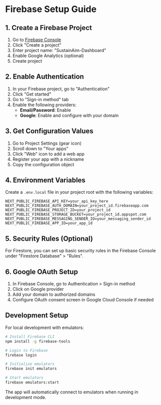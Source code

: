 # Firebase Setup Guide

## 1. Create a Firebase Project

1. Go to [Firebase Console](https://console.firebase.google.com/)
2. Click "Create a project"
3. Enter project name: "SustainAim-Dashboard"
4. Enable Google Analytics (optional)
5. Create project

## 2. Enable Authentication

1. In your Firebase project, go to "Authentication"
2. Click "Get started"
3. Go to "Sign-in method" tab
4. Enable the following providers:
   - **Email/Password**: Enable
   - **Google**: Enable and configure with your domain

## 3. Get Configuration Values

1. Go to Project Settings (gear icon)
2. Scroll down to "Your apps"
3. Click "Web" icon to add a web app
4. Register your app with a nickname
5. Copy the configuration object

## 4. Environment Variables

Create a `.env.local` file in your project root with the following variables:

```env
NEXT_PUBLIC_FIREBASE_API_KEY=your_api_key_here
NEXT_PUBLIC_FIREBASE_AUTH_DOMAIN=your_project_id.firebaseapp.com
NEXT_PUBLIC_FIREBASE_PROJECT_ID=your_project_id
NEXT_PUBLIC_FIREBASE_STORAGE_BUCKET=your_project_id.appspot.com
NEXT_PUBLIC_FIREBASE_MESSAGING_SENDER_ID=your_messaging_sender_id
NEXT_PUBLIC_FIREBASE_APP_ID=your_app_id
```

## 5. Security Rules (Optional)

For Firestore, you can set up basic security rules in the Firebase Console under "Firestore Database" > "Rules".

## 6. Google OAuth Setup

1. In Firebase Console, go to Authentication > Sign-in method
2. Click on Google provider
3. Add your domain to authorized domains
4. Configure OAuth consent screen in Google Cloud Console if needed


## Development Setup

For local development with emulators:

```bash
# Install Firebase CLI
npm install -g firebase-tools

# Login to Firebase
firebase login

# Initialize emulators
firebase init emulators

# Start emulators
firebase emulators:start
```

The app will automatically connect to emulators when running in development mode.
